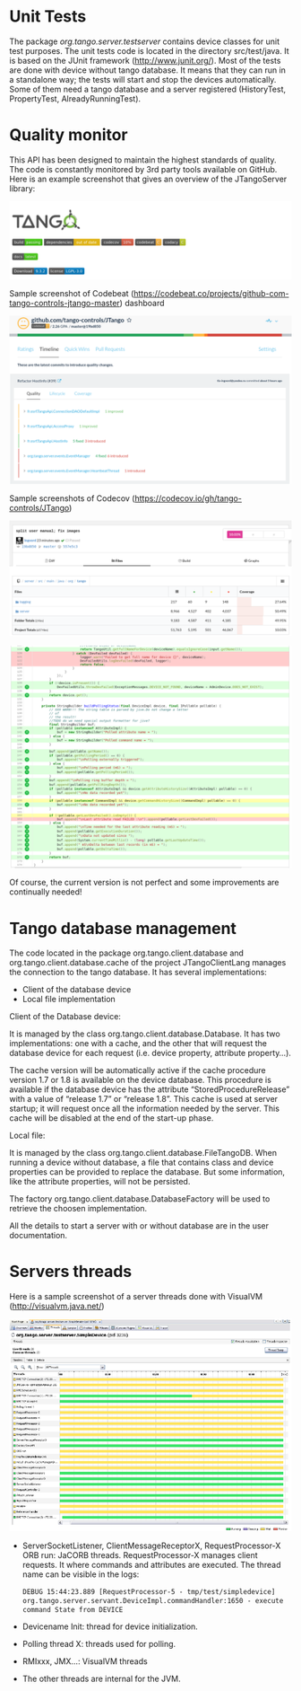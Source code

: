 # Unit Tests
 
The package _org.tango.server.testserver_ contains device classes for unit test purposes. The unit tests code is located in the directory src/test/java.  It is based on the JUnit framework (http://www.junit.org/). Most of the tests are done with device without tango database. It means that they can run in a standalone way; the tests will start and stop the devices automatically. Some of them need a tango database and a server registered (HistoryTest, PropertyTest, AlreadyRunningTest).

# Quality monitor

This API has been designed to maintain the highest standards of quality.  The code is constantly monitored by 3rd party tools available on GitHub. Here is an example screenshot that gives an overview of the JTangoServer library:

![](quality.png)

Sample screenshot of Codebeat (https://codebeat.co/projects/github-com-tango-controls-jtango-master) dashboard

![](quality_2.png)

Sample screenshots of Codecov (https://codecov.io/gh/tango-controls/JTango)

![](codecov_1.png)

![](codecov_2.png)

Of course, the current version is not perfect and some improvements are continually needed!

# Tango database management

The code located in the package org.tango.client.database and org.tango.client.database.cache of the project JTangoClientLang manages the connection to the tango database. It has several implementations:
* Client of the database device
* Local file implementation

Client of the Database device:

It is managed by the class org.tango.client.database.Database. It has two implementations: one with a cache, and the other that will request the database device for each request (i.e. device property, attribute property…). 

The cache version will be automatically active if the cache procedure version 1.7 or 1.8 is available on the device database. This procedure is available if the database device has the attribute “StoredProcedureRelease” with a value of “release 1.7” or “release 1.8”. This cache is used at server startup; it will request once all the information needed by the server. This cache will be disabled at the end of the start-up phase.

Local file:

It is managed by the class org.tango.client.database.FileTangoDB. When running a device without database, a file that contains class and device properties can be provided to replace the database. But some information, like the attribute properties, will not be persisted. 

The factory org.tango.client.database.DatabaseFactory will be used to retrieve the choosen implementation.

All the details to start a server with or without database are in the user documentation.

# Servers threads

Here is a sample screenshot of a server threads done with VisualVM (http://visualvm.java.net/)

![](threads.png)

* ServerSocketListener, ClientMessageReceptorX, RequestProcessor-X ORB run: JaCORB threads. RequestProcessor-X manages client requests. It where commands and attributes are executed. The thread name can be visible in the logs:
  ```
  DEBUG 15:44:23.889 [RequestProcessor-5 - tmp/test/simpledevice] org.tango.server.servant.DeviceImpl.commandHandler:1650 - execute command State from DEVICE
  ```
* Devicename Init: thread for device initialization.

* Polling thread X: threads used for polling.

* RMIxxx, JMX…: VisualVM threads

* The other threads are internal for the JVM.